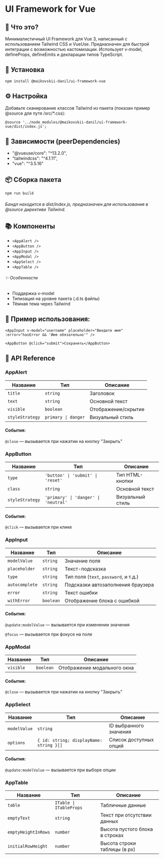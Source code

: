 # UI Framework for Vue

## 🔧 Что это?

Минималистичный UI Framework для Vue 3, написанный с использованием Tailwind CSS и VueUse. Предназначен для быстрой интеграции с возможностью кастомизации. Использует v-model, defineProps, defineEmits и декларации типов TypeScript.

## 🚀 Установка

`npm install @maikovskii-danil/ui-framework-vue`

## ⚙️ Настройка
Добавьте сканирование классов Tailwind из пакета (показан пример @source для путя /src/*.css):

`@source '../node_modules/@maikovskii-danil/ui-framework-vue/dist/index.js';`

## 🤝 Зависимости (peerDependencies)

- "@vueuse/core": "^13.2.0",
- "tailwindcss": "^4.1.11",
- "vue": "^3.5.16"

## 📦 Сборка пакета

`npm run build`

###### Бандл находится в dist/index.js, предназначен для использования в @source директиве Tailwind.

## 📚 Компоненты

- `<AppAlert />`
- `<AppButton />`
- `<AppInput />`
- `<AppModal />`
- `<AppSelect />`
- `<AppTable />`

###### ✨ Особенности

- Поддержка v-model
- Типизация на уровне пакета (.d.ts файлы)
- Тёмная тема через Tailwind

## 🧪 Пример использования:

`<AppInput
  v-model="username"
  placeholder="Введите имя"
  :error="hasError && 'Имя обязательно'"
/>`

`<AppButton @click="submit">Сохранить</AppButton>`

## 📘 API Reference

### AppAlert

| Название         | Тип                 | Описание                    |
|------------------|---------------------|-----------------------------|
| `title`          | `string`            | Заголовок                   |
| `text`           | `string`            | Основной текст              |
| `visible`        | `boolean`           | Отображение/скрытие         |
| `styleStrategy`  | `primary \| danger` | Визуальный стиль            |

#### События:
`@close` — вызывается при нажатии на кнопку "Закрыть"

### AppButton

| Название        | Тип                                  | Описание         |
|-----------------|--------------------------------------|------------------|
| `type`          | `'button' \| 'submit' \| 'reset'`    | Тип HTML-кнопки  |
| `class`         | `string`                             | Основной текст   |
| `styleStrategy` | `'primary' \| 'danger' \| 'neutral'` | Визуальный стиль |

#### События:
`@click` — вызывается при клике

### AppInput

| Название       | Тип       | Описание                              |
| -------------- | --------- | ------------------------------------- |
| `modelValue`   | `string`  | Значение поля                         |
| `placeholder`  | `string`  | Текст-подсказка                       |
| `type`         | `string`  | Тип поля (`text`, `password`, и т.д.) |
| `autocomplete` | `string`  | Подсказки автозаполнения браузера     |
| `error`        | `string`  | Текст ошибки                          |
| `withError`    | `boolean` | Отображение блока с ошибкой           |

#### События:
`@update:modelValue` — вызывается при изменении значения

`@focus` — вызывается при фокусе на поле

### AppModal

| Название  | Тип       | Описание                    |
| --------- | --------- | --------------------------- |
| `visible` | `boolean` | Отображение модального окна |

#### События:
`@close` — вызывается при нажатии на кнопку "Закрыть"

### AppSelect

| Название     | Тип                                     | Описание               |
| ------------ | --------------------------------------- | ---------------------- |
| `modelValue` | `string`                                | ID выбранного значения |
| `options`    | `{ id: string; displayName: string }[]` | Список доступных опций |

#### События:
`@update:modelValue` — вызывается при выборе опции

### AppTable

| Название            | Тип                     | Описание                       |
| ------------------- | ----------------------- | ------------------------------ |
| `table`             | `ITable \| ITableProps` | Табличные данные               |
| `emptyText`         | `string`                | Текст при отсутствии данных    |
| `emptyHeightInRows` | `number`                | Высота пустого блока в строках |
| `initialRowHeight`  | `number`                | Высота строки таблицы (в px)   |

